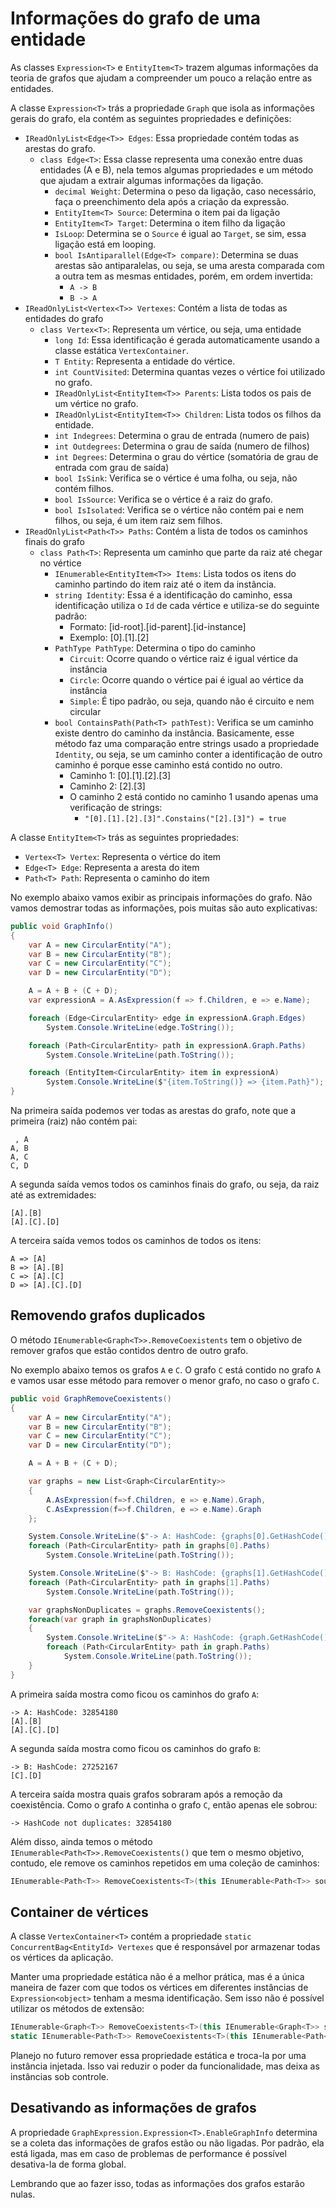 # Informações do grafo de uma entidade <header-set anchor-name="impl-graph-info" />

As classes `Expression<T>` e `EntityItem<T>` trazem algumas informações da teoria de grafos que ajudam a compreender um pouco a relação entre as entidades.

A classe `Expression<T>` trás a propriedade `Graph` que isola as informações gerais do grafo, ela contém as seguintes propriedades e definições:

* `IReadOnlyList<Edge<T>> Edges`: Essa propriedade contém todas as arestas do grafo.
    * `class Edge<T>`: Essa classe representa uma conexão entre duas entidades (A e B), nela temos algumas propriedades e um método que ajudam a extrair algumas informações da ligação.
        * `decimal Weight`: Determina o peso da ligação, caso necessário, faça o preenchimento dela após a criação da expressão.
        * `EntityItem<T> Source`: Determina o item pai da ligação
        * `EntityItem<T> Target`: Determina o item filho da ligação
        * `IsLoop`: Determina se o `Source` é igual ao `Target`, se sim, essa ligação está em looping.
        * `bool IsAntiparallel(Edge<T> compare)`: Determina se duas arestas são antiparalelas, ou seja, se uma aresta comparada com a outra tem as mesmas entidades, porém, em ordem invertida:
            * `A -> B`
            * `B -> A`
* `IReadOnlyList<Vertex<T>> Vertexes`: Contém a lista de todas as entidades do grafo
    * `class Vertex<T>`: Representa um vértice, ou seja, uma entidade
        * `long Id`: Essa identificação é gerada automaticamente usando a classe estática `VertexContainer`.
        * `T Entity`: Representa a entidade do vértice.
        * `int CountVisited`: Determina quantas vezes o vértice foi utilizado no grafo.
        * `IReadOnlyList<EntityItem<T>> Parents`: Lista todos os pais de um vértice no grafo.
        * `IReadOnlyList<EntityItem<T>> Children`: Lista todos os filhos da entidade.
        * `int Indegrees`: Determina o grau de entrada (numero de pais)
        * `int Outdegrees`: Determina o grau de saída (numero de filhos)
        * `int Degrees`: Determina o grau do vértice (somatória de grau de entrada com grau de saída)
        * `bool IsSink`: Verifica se o vértice é uma folha, ou seja, não contém filhos.
        * `bool IsSource`: Verifica se o vértice é a raiz do grafo.
        * `bool IsIsolated`: Verifica se o vértice não contém pai e nem filhos, ou seja, é um item raiz sem filhos.
* `IReadOnlyList<Path<T>> Paths`: Contém a lista de todos os caminhos finais do grafo
    * `class Path<T>`: Representa um caminho que parte da raiz até chegar no vértice
        * `IEnumerable<EntityItem<T>> Items`: Lista todos os itens do caminho partindo do item raiz até o item da instância.
        *  `string Identity`: Essa é a identificação do caminho, essa identificação utiliza o `Id` de cada vértice e utiliza-se do seguinte padrão: 
            * Formato: [id-root].[id-parent].[id-instance]
            * Exemplo: [0].[1].[2]
        * `PathType PathType`: Determina o tipo do caminho
            * `Circuit`: Ocorre quando o vértice raiz é igual vértice da instância
            * `Circle`: Ocorre quando o vértice pai é igual ao vértice da instância
            * `Simple`: É tipo padrão, ou seja, quando não é circuito e nem circular
        * `bool ContainsPath(Path<T> pathTest)`: Verifica se um caminho existe dentro do caminho da instância. Basicamente, esse método faz uma comparação entre strings usado a propriedade `Identity`, ou seja, se um caminho conter a identificação de outro caminho é porque esse caminho está contido no outro.
            * Caminho 1: [0].[1].[2].[3]
            * Caminho 2: [2].[3]
            * O caminho 2 está contido no caminho 1 usando apenas uma verificação de strings: 
                * `"[0].[1].[2].[3]".Constains("[2].[3]") = true`

A classe `EntityItem<T>` trás as seguintes propriedades:

* `Vertex<T> Vertex`: Representa o vértice do item
* `Edge<T> Edge`: Representa a aresta do item
* `Path<T> Path`: Representa o caminho do item

No exemplo abaixo vamos exibir as principais informações do grafo. Não vamos demostrar todas as informações, pois muitas são auto explicativas:

```csharp
public void GraphInfo()
{
    var A = new CircularEntity("A");
    var B = new CircularEntity("B");
    var C = new CircularEntity("C");
    var D = new CircularEntity("D");

    A = A + B + (C + D);
    var expressionA = A.AsExpression(f => f.Children, e => e.Name);

    foreach (Edge<CircularEntity> edge in expressionA.Graph.Edges)
        System.Console.WriteLine(edge.ToString());

    foreach (Path<CircularEntity> path in expressionA.Graph.Paths)
        System.Console.WriteLine(path.ToString());

    foreach (EntityItem<CircularEntity> item in expressionA)
        System.Console.WriteLine($"{item.ToString()} => {item.Path}");
}
```

Na primeira saída podemos ver todas as arestas do grafo, note que a primeira (raiz) não contém pai:

```
 , A
A, B
A, C
C, D
```

A segunda saída vemos todos os caminhos finais do grafo, ou seja, da raiz até as extremidades:

```
[A].[B]
[A].[C].[D]
```

A terceira saída vemos todos os caminhos de todos os itens:

```
A => [A]
B => [A].[B]
C => [A].[C]
D => [A].[C].[D]
```

## Removendo grafos duplicados

O método `IEnumerable<Graph<T>>.RemoveCoexistents` tem o objetivo de remover grafos que estão contidos dentro de outro grafo.

No exemplo abaixo temos os grafos `A` e `C`. O grafo `C` está contido no grafo `A` e vamos usar esse método para remover o menor grafo, no caso o grafo `C`.

```csharp
public void GraphRemoveCoexistents()
{
    var A = new CircularEntity("A");
    var B = new CircularEntity("B");
    var C = new CircularEntity("C");
    var D = new CircularEntity("D");

    A = A + B + (C + D);

    var graphs = new List<Graph<CircularEntity>>
    {
        A.AsExpression(f=>f.Children, e => e.Name).Graph,
        C.AsExpression(f=>f.Children, e => e.Name).Graph
    };

    System.Console.WriteLine($"-> A: HashCode: {graphs[0].GetHashCode()}");
    foreach (Path<CircularEntity> path in graphs[0].Paths)
        System.Console.WriteLine(path.ToString());

    System.Console.WriteLine($"-> B: HashCode: {graphs[1].GetHashCode()}");
    foreach (Path<CircularEntity> path in graphs[1].Paths)
        System.Console.WriteLine(path.ToString());

    var graphsNonDuplicates = graphs.RemoveCoexistents();
    foreach(var graph in graphsNonDuplicates)
    {
        System.Console.WriteLine($"-> A: HashCode: {graph.GetHashCode()}");
        foreach (Path<CircularEntity> path in graph.Paths)
            System.Console.WriteLine(path.ToString());
    }
}
```

A primeira saída mostra como ficou os caminhos do grafo `A`:

```
-> A: HashCode: 32854180
[A].[B]
[A].[C].[D]
```

A segunda saída mostra como ficou os caminhos do grafo `B`:

```
-> B: HashCode: 27252167
[C].[D]

```

A terceira saída mostra quais grafos sobraram após a remoção da coexistência. Como o grafo `A` continha o grafo `C`, então apenas ele sobrou: 

```
-> HashCode not duplicates: 32854180
```

Além disso, ainda temos o método `IEnumerable<Path<T>>.RemoveCoexistents()` que tem o mesmo objetivo, contudo, ele remove os caminhos repetidos em uma coleção de caminhos:

```csharp
IEnumerable<Path<T>> RemoveCoexistents<T>(this IEnumerable<Path<T>> source)
```

## Container de vértices

A classe `VertexContainer<T>` contém a propriedade `static ConcurrentBag<EntityId> Vertexes` que é responsável por armazenar todas os vértices da aplicação.

Manter uma propriedade estática não é a melhor prática, mas é a única maneira de fazer com que todos os vértices em diferentes instâncias de `Expression<object>` tenham a mesma identificação. Sem isso não é possível utilizar os métodos de extensão:

```csharp
IEnumerable<Graph<T>> RemoveCoexistents<T>(this IEnumerable<Graph<T>> source);
static IEnumerable<Path<T>> RemoveCoexistents<T>(this IEnumerable<Path<T>> source);
```

Planejo no futuro remover essa propriedade estática e troca-la por uma instância injetada. Isso vai reduzir o poder da funcionalidade, mas deixa as instâncias sob controle.

## Desativando as informações de grafos

A propriedade `GraphExpression.Expression<T>.EnableGraphInfo` determina se a coleta das informações de grafos estão ou não ligadas. Por padrão, ela está ligada, mas em caso de problemas de performance é possível desativa-la de forma global. 

Lembrando que ao fazer isso, todas as informações dos grafos estarão nulas.